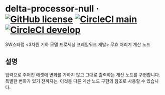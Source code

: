 # delta-processor-null &middot; [![GitHub license](https://img.shields.io/github/license/kaist-gclab/delta-processor-null)](https://github.com/kaist-gclab/delta-processor-null/blob/main/LICENSE) [![CircleCI main](https://img.shields.io/circleci/build/gh/kaist-gclab/delta-processor-null/main?label=main)](https://circleci.com/gh/kaist-gclab/delta-processor-null/tree/main) [![CircleCI develop](https://img.shields.io/circleci/build/gh/kaist-gclab/delta-processor-null/develop?label=develop)](https://circleci.com/gh/kaist-gclab/delta-processor-null/tree/develop)

SW스타랩 <3차원 기하 모델 프로세싱 프레임워크 개발> 무효 처리기 계산 노드

## 설명
입력으로 주어진 에셋에 변화를 가하지 않고 그대로 출력하는 계산 노드를 구현합니다. 특별한 변화가 있기 전까지는, 이것을 다른 계산 노드 구현의 참조로 사용할 수 있습니다.
